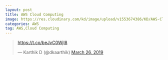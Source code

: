 ```yaml
---
layout: post
title: AWS Cloud Computing
image: https://res.cloudinary.com/kd/image/upload/v1553674386/KD/AWS-Cloud-computing.png
categories: AWS
tag: AWS,Cloud Computing
---
```


<blockquote class="twitter-tweet" data-lang="en"><p lang="und" dir="ltr"><a href="https://t.co/beJvC0WjI8">https://t.co/beJvC0WjI8</a></p>&mdash; Karthik D (@dkaarthik) <a href="https://twitter.com/dkaarthik/status/1110594205796032512?ref_src=twsrc%5Etfw">March 26, 2019</a></blockquote>

